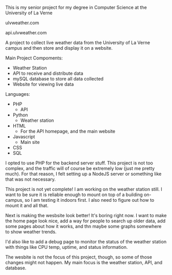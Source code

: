 This is my senior project for my degree in Computer Science at the University of La Verne

ulvweather.com

api.ulvweather.com

A project to collect live weather data from the University of La Verne campus and then store and display it on a website.

Main Project Compoments:
  - Weather Station
  - API to receive and distribute data
  - mySQL database to store all data collected
  - Website for viewing live data
  
  
Languages:
  - PHP
    - API
  - Python
    - Weather station
  - HTML
    - For the API homepage, and the main website
  - Javascript
    - Main site
  - CSS
  - SQL
  
I opted to use PHP for the backend server stuff. This project is not too complex, and the traffic will of course be extremely low (just me pretty much).
For that reason, I felt setting up a NodeJS server or something like that was not necessary.
  
This project is not yet complete! I am working on the weather station still. I want to be sure it is reliable enough to mount on top of a building 
on-campus, so I am testing it indoors first. I also need to figure out how to mount it and all that.

Next is making the wesbsite look better! It's boring right now. I want to make the home page look nice, add a way for people to 
search up older data, add some pages about how it works, and thn maybe some graphs somewhere to show weather trends.

I'd also like to add a debug page to monitor the status of the weather station with things like CPU temp, uptime, and status information.

The wesbite is not the focus of this project, though, so some of those changes might not happen. My main focus is the weather station, API, and database.

